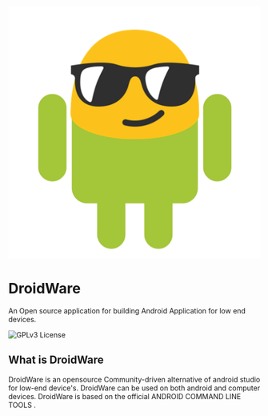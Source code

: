 
![Logo](https://raw.githubusercontent.com/RealNethical/DroidWare/main/20210718_143159.png)

    
# DroidWare

An Open source application for building Android Application for low end devices.

![GPLv3 License](https://img.shields.io/badge/License-GPL%20v3-yellow.svg)
## What is DroidWare

DroidWare is an opensource Community-driven alternative of android studio for low-end device's. DroidWare can be used on both android and computer devices. DroidWare is based on the official ANDROID COMMAND LINE TOOLS .


  
